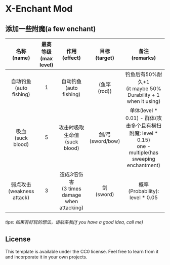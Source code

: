 # X-Enchant Mod



## 添加一些附魔(a few enchant)



|        名称<br/>(name)         | 最高等级<br/>(max level) |                作用<br/>(effect)                |   目标<br/>(target)   |                      备注<br/>(remarks)                      |
| :----------------------------: | :----------------------: | :---------------------------------------------: | :-------------------: | :----------------------------------------------------------: |
|  自动钓鱼<br/>(auto fishing)   |            1             |           自动钓鱼<br/>(auto fishing)           |   (鱼竿<br/>(rod))    | 钓鱼后有50%耐久+1<br>(it maybe 50% Durability + 1 when it using) |
|     吸血<br/>(suck blood)      |            5             |        攻击时吸取生命值<br/>(suck blood)        | 剑/弓<br/>(sword/bow) | 单体(level * 0.01) - 群体(攻击多个且有横扫附魔: level * 0.15)<br/>one - multiple(has sweeping enchantment) |
| 弱点攻击<br/>(weakness attack) |            3             | 造成3倍伤害<br/>(3 times damage when attacking) |    剑<br/>(sword)     |             概率(Probability): level * 0.05<br/>             |

###### tips: 如果有好玩的想法，请联系我(if you have a good idea, call me)

## License

This template is available under the CC0 license. Feel free to learn from it and incorporate it in your own projects.
